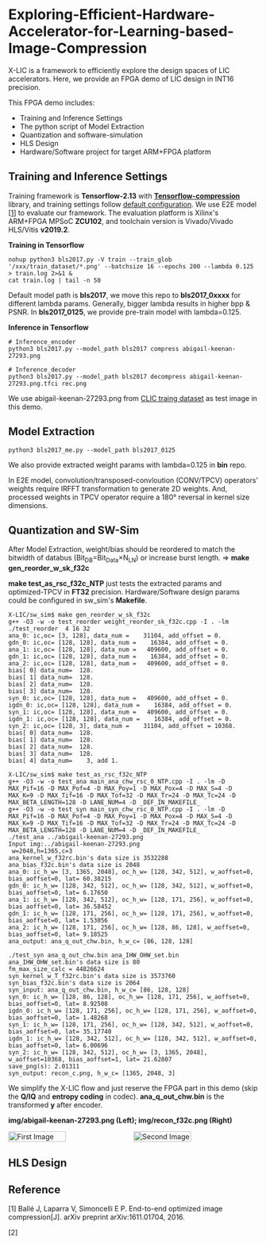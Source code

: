 # Exploring-Efficient-Hardware-Accelerator-for-Learning-based-Image-Compression

X-LIC is a framework to efficiently explore the design spaces of LIC accelerators. Here, we provide an FPGA demo of LIC design in INT16 precision.

This FPGA demo includes:
* Training and Inference Settings
* The python script of Model Extraction
* Quantization and software-simulation
* HLS Design
* Hardware/Software project for target ARM+FPGA platform

## Training and Inference Settings
Training framework is **Tensorflow-2.13** with **[Tensorflow-compression](https://github.com/tensorflow/compression)** library, and training settings follow [default configuration](https://github.com/tensorflow/compression/blob/master/models/bls2017.py). 
We use E2E model [[1](https://arxiv.org/abs/1611.01704)] to evaluate our framework.
The evaluation platform is Xilinx's ARM+FPGA MPSoC **ZCU102**, and toolchain version is Vivado/Vivado HLS/Vitis **v2019.2**.

**Training in Tensorflow**
```  
nohup python3 bls2017.py -V train --train_glob '/xxx/train_dataset/*.png' --batchsize 16 --epochs 200 --lambda 0.125 > train.log 2>&1 &
cat train.log | tail -n 50
```
Default model path is **bls2017**, we move this repo to **bls2017_0xxxx** for different lambda params. Generally, bigger lambda results in higher bpp & PSNR. In **bls2017_0125**, we provide pre-train model with lambda=0.125.

**Inference in Tensorflow**
``` 
# Inference_encoder
python3 bls2017.py --model_path bls2017 compress abigail-keenan-27293.png

# Inference_decoder
python3 bls2017.py --model_path bls2017 decompress abigail-keenan-27293.png.tfci rec.png
``` 
We use abigail-keenan-27293.png from [CLIC traing dataset](http://clic.compression.cc/2021/tasks/index.html) as test image in this demo.

## Model Extraction
```
python3 bls2017_me.py --model_path bls2017_0125
```
We also provide extracted weight params with lambda=0.125 in **bin** repo.

In E2E model, convolution/transposed-convloution (CONV/TPCV) operators' weights require IRFFT transformation to generate 2D weights. 
And, processed weights in TPCV operator require a 180° reversal in kernel size dimensions.

## Quantization and SW-Sim
After Model Extraction, weight/bias should be reordered to match the bitwidth of databus (Bit<sub>DB</sub>=Bit<sub>Data</sub>&times;N<sub>LN</sub>) or increase burst length. => **make gen_reorder_w_sk_f32c**

**make test_as_rsc_f32c_NTP** just tests the extracted params and optimized-TPCV in **FT32** precision. Hardware/Software design params could be configured in sw_sim's **Makefile**.


```
X-LIC/sw_sim$ make gen_reorder_w_sk_f32c 
g++ -O3 -w -o test_reorder weight_reorder_sk_f32c.cpp -I . -lm
./test_reorder  4 16 32
ana_0: ic,oc= [3, 128], data_num =    31104, add_offset = 0.
gdn_0: ic,oc= [128, 128], data_num =    16384, add_offset = 0.
ana_1: ic,oc= [128, 128], data_num =   409600, add_offset = 0.
gdn_1: ic,oc= [128, 128], data_num =    16384, add_offset = 0.
ana_2: ic,oc= [128, 128], data_num =   409600, add_offset = 0.
bias[ 0] data_num=  128.
bias[ 1] data_num=  128.
bias[ 2] data_num=  128.
bias[ 3] data_num=  128.
syn_0: ic,oc= [128, 128], data_num =   409600, add_offset = 0.
igdn_0: ic,oc= [128, 128], data_num =    16384, add_offset = 0.
syn_1: ic,oc= [128, 128], data_num =   409600, add_offset = 0.
igdn_1: ic,oc= [128, 128], data_num =    16384, add_offset = 0.
syn_2: ic,oc= [128, 3], data_num =    31104, add_offset = 10368.
bias[ 0] data_num=  128.
bias[ 1] data_num=  128.
bias[ 2] data_num=  128.
bias[ 3] data_num=  128.
bias[ 4] data_num=    3, add 1.

X-LIC/sw_sim$ make test_as_rsc_f32c_NTP 
g++ -O3 -w -o test_ana main_ana_chw_rsc_0_NTP.cpp -I . -lm -D MAX_Pif=16 -D MAX_Pof=4 -D MAX_Poy=1 -D MAX_Pox=4 -D MAX_S=4 -D MAX_K=9 -D MAX_Tif=16 -D MAX_Tof=32 -D MAX_Tr=24 -D MAX_Tc=24 -D MAX_BETA_LENGTH=128 -D LANE_NUM=4 -D _DEF_IN_MAKEFILE_
g++ -O3 -w -o test_syn main_syn_chw_rsc_0_NTP.cpp -I . -lm -D MAX_Pif=16 -D MAX_Pof=4 -D MAX_Poy=1 -D MAX_Pox=4 -D MAX_S=4 -D MAX_K=9 -D MAX_Tif=16 -D MAX_Tof=32 -D MAX_Tr=24 -D MAX_Tc=24 -D MAX_BETA_LENGTH=128 -D LANE_NUM=4 -D _DEF_IN_MAKEFILE_
./test_ana ../abigail-keenan-27293.png
Input img:../abigail-keenan-27293.png
 w=2048,h=1365,c=3
ana_kernel_w_f32rc.bin's data size is 3532288
ana_bias_f32c.bin's data size is 2048
ana_0: ic_h_w= [3, 1365, 2048], oc_h_w= [128, 342, 512], w_aoffset=0, bias_aoffset=0, lat= 60.38215
gdn_0: ic_h_w= [128, 342, 512], oc_h_w= [128, 342, 512], w_aoffset=0, bias_aoffset=0, lat= 6.17650
ana_1: ic_h_w= [128, 342, 512], oc_h_w= [128, 171, 256], w_aoffset=0, bias_aoffset=0, lat= 36.58452
gdn_1: ic_h_w= [128, 171, 256], oc_h_w= [128, 171, 256], w_aoffset=0, bias_aoffset=0, lat= 1.53056
ana_2: ic_h_w= [128, 171, 256], oc_h_w= [128, 86, 128], w_aoffset=0, bias_aoffset=0, lat= 9.18525
ana_output: ana_q_out_chw.bin, h_w_c= [86, 128, 128]

./test_syn ana_q_out_chw.bin ana_IHW_OHW_set.bin
ana_IHW_OHW_set.bin's data size is 80
fm_max_size_calc = 44826624
syn_kernel_w_T_f32rc.bin's data size is 3573760
syn_bias_f32c.bin's data size is 2064
syn_input: ana_q_out_chw.bin, h_w_c= [86, 128, 128]
syn_0: ic_h_w= [128, 86, 128], oc_h_w= [128, 171, 256], w_aoffset=0, bias_aoffset=0, lat= 8.92508
igdn_0: ic_h_w= [128, 171, 256], oc_h_w= [128, 171, 256], w_aoffset=0, bias_aoffset=0, lat= 1.48268
syn_1: ic_h_w= [128, 171, 256], oc_h_w= [128, 342, 512], w_aoffset=0, bias_aoffset=0, lat= 35.17740
igdn_1: ic_h_w= [128, 342, 512], oc_h_w= [128, 342, 512], w_aoffset=0, bias_aoffset=0, lat= 6.00696
syn_2: ic_h_w= [128, 342, 512], oc_h_w= [3, 1365, 2048], w_aoffset=10368, bias_aoffset=1, lat= 21.62807
save_png(s): 2.01311
syn_output: recon_c.png, h_w_c= [1365, 2048, 3]
```
We simplify the X-LIC flow and just reserve the FPGA part in this demo (skip the **Q/IQ** and **entropy coding** in codec). **ana_q_out_chw.bin** is the transformed **y** after encoder.

**img/abigail-keenan-27293.png (Left); img/recon_f32c.png (Right)**
<div style="display: flex;">
    <img src="img/abigail-keenan-27293.png" width="48%" alt="First Image"/> 
    <div style="width: 2%;"></div>
    <img src="img/recon_f32c.png" width="48%" alt="Second Image"/>
</div>

## HLS Design



## Reference
[1] Ballé J, Laparra V, Simoncelli E P. End-to-end optimized image compression[J]. arXiv preprint arXiv:1611.01704, 2016.

[2] 
